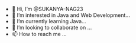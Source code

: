 - 👋 Hi, I’m @SUKANYA-NAG23
- 👀 I’m interested in Java and Web Development...
- 🌱 I’m currently learning Java...
- 💞️ I’m looking to collaborate on ...
- 📫 How to reach me ...

<!---
SUKANYA-NAG23CSE/SUKANYA-NAG23CSE is a ✨ special ✨ repository because its `README.md` (this file) appears on your GitHub profile.
You can click the Preview link to take a look at your changes.
--->
